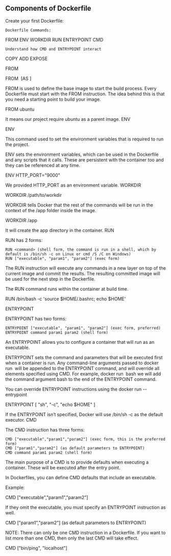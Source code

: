 ## Components of Dockerfile

Create your first Dockerfile:

    Dockerfile Commands:

FROM
ENV
WORKDIR
RUN
ENTRYPOINT
CMD

    Understand how CMD and ENTRYPOINT interact

COPY
ADD
EXPOSE

FROM

FROM <image> [AS <name>]

FROM is used to define the base image to start the build process. Every Dockerfile must start with the FROM instruction. The idea behind this is that you need a starting point to build your image.

FROM ubuntu

It means our project require ubuntu as a parent image.
ENV

ENV <key> <value>

This command used to set the environment variables that is required to run the project.

ENV sets the environment variables, which can be used in the Dockerfile and any scripts that it calls. These are persistent with the container too and they can be referenced at any time.

ENV HTTP_PORT="9000"

We provided HTTP_PORT as an environment variable.
WORKDIR

WORKDIR /path/to/workdir

WORKDIR tells Docker that the rest of the commands will be run in the context of the /app folder inside the image.

WORKDIR /app

It will create the app directory in the container.
RUN

RUN has 2 forms:

    RUN <command> (shell form, the command is run in a shell, which by default is /bin/sh -c on Linux or cmd /S /C on Windows)
    RUN ["executable", "param1", "param2"] (exec form)

The RUN instruction will execute any commands in a new layer on top of the current image and commit the results. The resulting committed image will be used for the next step in the Dockerfile.

The RUN command runs within the container at build time.

RUN /bin/bash -c 'source $HOME/.bashrc; echo $HOME'

ENTRYPOINT

ENTRYPOINT has two forms:

    ENTRYPOINT ["executable", "param1", "param2"] (exec form, preferred)
    ENTRYPOINT command param1 param2 (shell form)

An ENTRYPOINT allows you to configure a container that will run as an executable.

ENTRYPOINT sets the command and parameters that will be executed first when a container is run. Any command-line arguments passed to docker run <image> will be appended to the ENTRYPOINT command, and will override all elements specified using CMD. For example, docker run <image> bash we will add the command argument bash to the end of the ENTRYPOINT command.

You can override ENTRYPOINT instructions using the docker run --entrypoint

ENTRYPOINT [ "sh", "-c", "echo $HOME" ]

If the ENTRYPOINT isn’t specified, Docker will use /bin/sh -c as the default executor.
CMD

The CMD instruction has three forms:

    CMD ["executable","param1","param2"] (exec form, this is the preferred form)
    CMD ["param1","param2"] (as default parameters to ENTRYPOINT)
    CMD command param1 param2 (shell form)

The main purpose of a CMD is to provide defaults when executing a container. These will be executed after the entry point.

In Dockerfiles, you can define CMD defaults that include an executable.

Example:

CMD ["executable","param1","param2"]

If they omit the executable, you must specify an ENTRYPOINT instruction as well.

CMD ["param1","param2"] (as default parameters to ENTRYPOINT)

NOTE: There can only be one CMD instruction in a Dockerfile. If you want to list more than one CMD, then only the last CMD will take effect.

CMD ["bin/ping", "localhost"]

